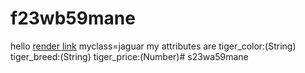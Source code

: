 # f23wb59mane
hello
[render link](https://f23wb59manne.onrender.com)
myclass=jaguar my attributes are 
tiger_color:(String) 
tiger_breed:(String) 
tiger_price:(Number)# s23wa59mane
